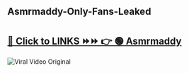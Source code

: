 
 ## Asmrmaddy-Only-Fans-Leaked

# <h2><a href="https://clipsfans.com/Asmrmaddy&ref=git">🔗 Click to LINKS ⏩⏩ 👉 🟢 Asmrmaddy </a></h2>

<a href="https://clipsfans.com/Asmrmaddy&ref=git" rel="nofollow" data-target="animated-image.originalLink"><img src="https://i.ibb.co.com/xMMVF88/686577567.gif" alt="Viral Video Original" style="max-width: 100%; display: inline-block;" data-target="animated-image.originalImage"></a>

